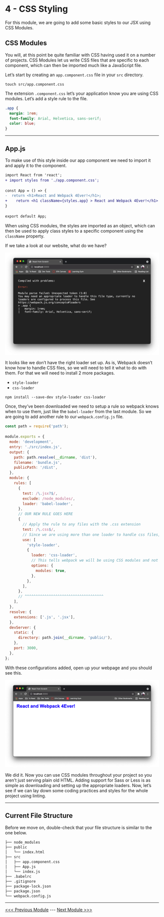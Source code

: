 # 4 - CSS Styling

For this module, we are going to add some basic styles to our JSX using CSS Modules.

## CSS Modules

You will, at this point be quite familiar with CSS having used it on a number of projects. CSS Modules let us write CSS files that are specific to each component, which can then be imported much like a JavaScript file.

Let’s start by creating an `app.component.css` file in your `src` directory.

```shell
touch src/app.component.css
```

The extension `.component.css` let’s your application know you are using CSS modules. Let’s add a style rule to the file.

```css
.app {
  margin: 1rem;
  font-family: Arial, Helvetica, sans-serif;
  color: blue;
}
```

---

## App.js

To make use of this style inside our app component we need to import it and apply it to the component.

```diff
import React from 'react';
+ import styles from './app.component.css';

const App = () => {
-  return <h1>React and Webpack 4Ever!</h1>;
+	 return <h1 className={styles.app} > React and Webpack 4Ever!</h1>
}

export default App;

```

When using CSS modules, the styles are imported as an object, which can then be used to apply class styles to a specific component using the `className` property.

If we take a look at our website, what do we have?

![](./screenshots/style-loader-error.png)

It looks like we don’t have the right loader set up. As is, Webpack doesn’t know how to handle CSS files, so we will need to tell it what to do with them. For that we will need to install 2 more packages.

- `style-loader`
- `css-loader`

```shell
npm install --save-dev style-loader css-loader
```

Once, they’ve been downloaded we need to setup a rule so webpack knows when to use them, just like the `babel-loader` from the last module. So we are going to add another rule to our `webpack.config.js` file.

```javascript
const path = require('path');

module.exports = {
  mode: 'development',
  entry: './src/index.js',
  output: {
    path: path.resolve(__dirname, 'dist'),
    filename: 'bundle.js',
    publicPath: '/dist',
  },
  module: {
    rules: [
      {
        test: /\.jsx?$/,
        exclude: /node_modules/,
        loader: 'babel-loader',
      },
      // OUR NEW RULE GOES HERE
      {
        // Apply the rule to any files with the .css extension
        test: /\.css$/,
        // Since we are using more than one loader to handle css files, we need to make use of the 'use' property and give it an array of the loaders in the order they should process.
        use: [
          'style-loader',
          {
            loader: 'css-loader',
            // This tells webpack we will be using CSS modules and not just plain CSS
            options: {
              modules: true,
            },
          },
        ],
      },
      // ^^^^^^^^^^^^^^^^^^^^^^^^^^^^^^^^^^^^
    ],
  },
  resolve: {
    extensions: ['.js', '.jsx'],
  },
  devServer: {
    static: {
      directory: path.join(__dirname, 'public/'),
    },
    port: 3000,
  },
};
```

With these configurations added, open up your webpage and you should see this.

![](./screenshots/working-styles.png)

We did it. Now you can use CSS modules throughout your project so you aren’t just serving plain old HTML. Adding support for Sass or Less is as simple as downloading and setting up the appropriate loaders. Now, let’s see if we can lay down some coding practices and styles for the whole project using linting.

---

## Current File Structure

Before we move on, double-check that your file structure is similar to the one below.

```
├── node_modules
├── public
│   └── index.html
├── src
│   ├── app.component.css
│   ├── App.js
│   └── index.js
├── .babelrc
├── .gitignore
├── package-lock.json
├── package.json
└── webpack.config.js
```

---

[<<< Previous Module](../3-react-config) ---
[Next Module >>>](../5-eslint)
